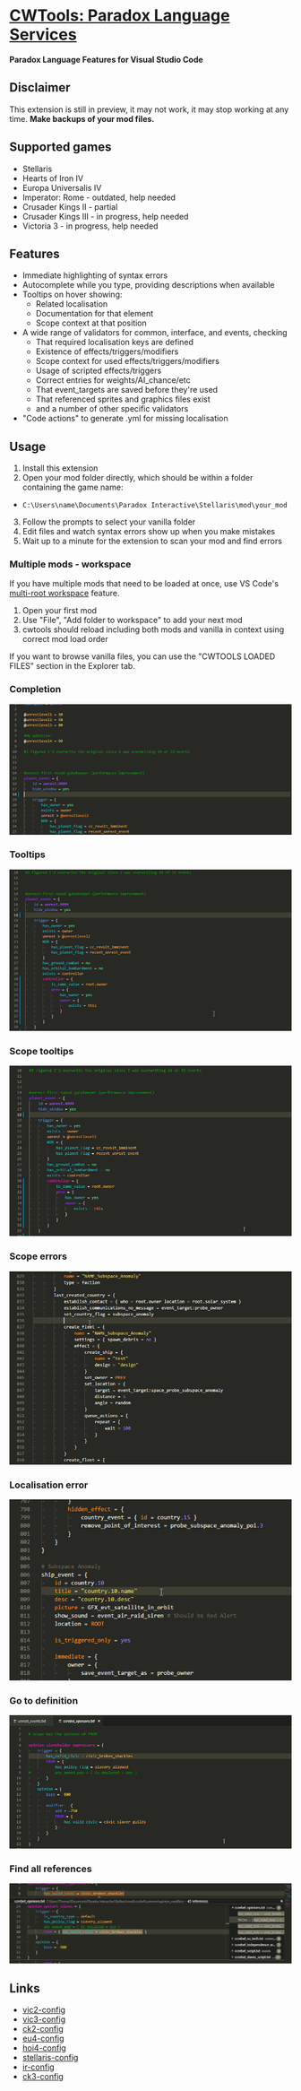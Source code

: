 # [CWTools: Paradox Language Services](https://marketplace.visualstudio.com/items/tboby.cwtools-vscode)

**Paradox Language Features for Visual Studio Code**

## Disclaimer

This extension is still in preview, it may not work, it may stop working at any time.
**Make backups of your mod files.**

## Supported games

* Stellaris
* Hearts of Iron IV
* Europa Universalis IV
* Imperator: Rome - outdated, help needed
* Crusader Kings II - partial
* Crusader Kings III - in progress, help needed
* Victoria 3 - in progress, help needed

## Features

* Immediate highlighting of syntax errors
* Autocomplete while you type, providing descriptions when available
* Tooltips on hover showing:
  * Related localisation
  * Documentation for that element
  * Scope context at that position
* A wide range of validators for common, interface, and events, checking
  * That required localisation keys are defined
  * Existence of effects/triggers/modifiers
  * Scope context for used effects/triggers/modifiers
  * Usage of scripted effects/triggers
  * Correct entries for weights/AI_chance/etc
  * That event\_targets are saved before they're used
  * That referenced sprites and graphics files exist
  * and a number of other specific validators
* "Code actions" to generate .yml for missing localisation

## Usage

1. Install this extension
2. Open your mod folder directly, which should be within a folder containing the game name:

* `C:\Users\name\Documents\Paradox Interactive\Stellaris\mod\your_mod`

3. Follow the prompts to select your vanilla folder
4. Edit files and watch syntax errors show up when you make mistakes
5. Wait up to a minute for the extension to scan your mod and find errors

### Multiple mods - workspace

If you have multiple mods that need to be loaded at once, use VS Code's [multi-root workspace](https://code.visualstudio.com/docs/editing/workspaces/workspaces#_untitled-multiroot-workspaces) feature.

1. Open your first mod
2. Use "File", "Add folder to workspace" to add your next mod
3. cwtools should reload including both mods and vanilla in context using correct mod load order

If you want to browse vanilla files, you can use the "CWTOOLS LOADED FILES" section in the Explorer tab.

### Completion

![Completion](https://raw.githubusercontent.com/cwtools/cwtools-vscode/refs/heads/main/release/docs/completion.gif)

### Tooltips

![Tooltips](https://raw.githubusercontent.com/cwtools/cwtools-vscode/refs/heads/main/release/docs/tooltips.gif)

### Scope tooltips

![Scope tooltips](https://raw.githubusercontent.com/cwtools/cwtools-vscode/refs/heads/main/release/docs/scopetooltip.gif)

### Scope errors

![Scope ](https://raw.githubusercontent.com/cwtools/cwtools-vscode/refs/heads/main/release/docs/scopeerror.gif)

### Localisation error

![Localisation error](https://raw.githubusercontent.com/cwtools/cwtools-vscode/refs/heads/main/release/docs/localisationerror.gif)

### Go to definition

![Go to definition](https://raw.githubusercontent.com/cwtools/cwtools-vscode/refs/heads/main/release/docs/gotodef.gif)

### Find all references

![Find all references](https://raw.githubusercontent.com/cwtools/cwtools-vscode/refs/heads/main/release/docs/findallrefs.png)



## Links

* [vic2-config](https://github.com/cwtools/cwtools-vic2-config)
* [vic3-config](https://github.com/cwtools/cwtools-vic3-config)
* [ck2-config](https://github.com/cwtools/cwtools-ck2-config)
* [eu4-config](https://github.com/cwtools/cwtools-eu4-config)
* [hoi4-config](https://github.com/cwtools/cwtools-hoi4-config)
* [stellaris-config](https://github.com/cwtools/cwtools-stellaris-config)
* [ir-config](https://github.com/cwtools/cwtools-ir-config)
* [ck3-config](https://github.com/cwtools/cwtools-ck3-config)
